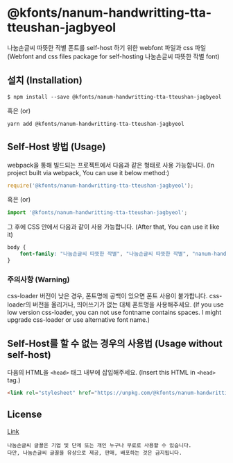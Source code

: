 # @kfonts/nanum-handwritting-tta-tteushan-jagbyeol

나눔손글씨 따뜻한 작별 폰트를 self-host 하기 위한 webfont 파일과 css 파일
(Webfont and css files package for self-hosting 나눔손글씨 따뜻한 작별 font)

## 설치 (Installation)

```
$ npm install --save @kfonts/nanum-handwritting-tta-tteushan-jagbyeol
```

혹은 (or)

```
yarn add @kfonts/nanum-handwritting-tta-tteushan-jagbyeol
```

## Self-Host 방법 (Usage)

webpack을 통해 빌드되는 프로젝트에서 다음과 같은 형태로 사용 가능합니다.
(In project built via webpack, You can use it below method:)

```js
require('@kfonts/nanum-handwritting-tta-tteushan-jagbyeol');
```

혹은 (or)

```js
import '@kfonts/nanum-handwritting-tta-tteushan-jagbyeol';
```

그 후에 CSS 안에서 다음과 같이 사용 가능합니다.
(After that, You can use it like it)

```css
body {
    font-family: "나눔손글씨 따뜻한 작별", "나눔손글씨 따뜻한 작별", "nanum-handwritting-tta-tteushan-jagbyeol";
}
```

### 주의사항 (Warning)

css-loader 버전이 낮은 경우, 폰트명에 공백이 있으면 폰트 사용이 불가합니다.
css-loader의 버전을 올리거나, 띄어쓰기가 없는 대체 폰트명을 사용해주세요.
(If you use low version css-loader, you can not use fontname contains spaces.
I might upgrade css-loader or use alternative font name.)

## Self-Host를 할 수 없는 경우의 사용법 (Usage without self-host)

다음의 HTML을 `<head>` 태그 내부에 삽입해주세요.
(Insert this HTML in `<head>` tag.)

```html
<link rel="stylesheet" href="https://unpkg.com/@kfonts/nanum-handwritting-tta-tteushan-jagbyeol/index.css" />
```

## License

[Link](https://clova.ai/handwriting/list.html)

```
나눔손글씨 글꼴은 기업 및 단체 또는 개인 누구나 무료로 사용할 수 있습니다.
다만, 나눔손글씨 글꼴을 유상으로 제공, 판매, 배포하는 것은 금지됩니다.

```
